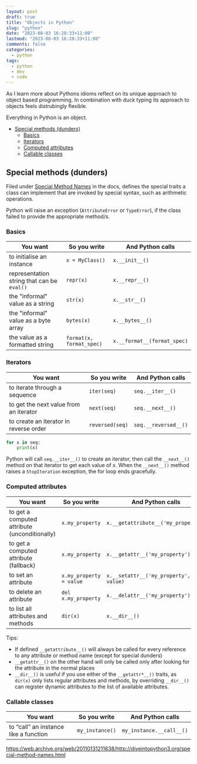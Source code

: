 ```yaml
---
layout: post
draft: true
title: "Objects in Python"
slug: "python"
date: "2023-08-03 16:28:33+11:00"
lastmod: "2023-08-03 16:28:33+11:00"
comments: false
categories:
  - python
tags:
  - python
  - dev
  - code
---
```


As I learn more about Pythons idioms reflect on its unique approach to object based programming. In combination with duck typing its approach to objects feels distrubingly flexible.

Everything in Python is an object.

- [Special methods (dunders)](#special-methods-dunders)
  - [Basics](#basics)
  - [Iterators](#iterators)
  - [Computed attributes](#computed-attributes)
  - [Callable classes](#callable-classes)

## Special methods (dunders)

Filed under [Special Method Names](https://docs.python.org/3/reference/datamodel.html#special-method-names) in the docs, defines the special traits a class can implement that are invoked by special syntax, such as arithmetic operations.

Python will raise an exception (`AttributeError` or `TypeError`), if the class failed to provide the appropriate method/s.

### Basics

| You want                                   | So you write             | And Python calls            |
| ------------------------------------------ | ------------------------ | --------------------------- |
| to initialise an instance                  | `x = MyClass()`          | `x.__init__()`              |
| representation string that can be `eval()` | `repr(x)`                | `x.__repr__()`              |
| the "informal" value as a string           | `str(x)`                 | `x.__str__()`               |
| the "informal" value as a byte array       | `bytes(x)`               | `x.__bytes__()`             |
| the value as a formatted string            | `format(x, format_spec)` | `x.__format__(format_spec)` |

### Iterators

| You want                               | So you write    | And Python calls     |
| -------------------------------------- | --------------- | -------------------- |
| to iterate through a sequence          | `iter(seq)`     | `seq.__iter__()`     |
| to get the next value from an iterator | `next(seq)`     | `seq.__next__()`     |
| to create an iterator in reverse order | `reversed(seq)` | `seq.__reversed__()` |

```python
for x in seq:
    print(x)
```

Python will call `seq.__iter__()` to create an iterator, then call the `__next__()` method on that iterator to get each value of x. When the `__next__()` method raises a `StopIteration` exception, the for loop ends gracefully.

### Computed attributes

| You want                                      | So you write            | And Python calls                      |
| --------------------------------------------- | ----------------------- | ------------------------------------- |
| to get a computed attribute (unconditionally) | `x.my_property`         | `x.__getattribute__('my_property')`   |
| to get a computed attribute (fallback)        | `x.my_property`         | `x.__getattr__('my_property')`        |
| to set an attribute                           | `x.my_property = value` | `x.__setattr__('my_property', value)` |
| to delete an attribute                        | `del x.my_property`     | `x.__delattr__('my_property')`        |
| to list all attributes and methods            | `dir(x)`                | `x.__dir__()`                         |

Tips:

- If defined `__getattribute__()` will always be called for every reference to any attribute or method name (except for special dunders)
- `__getattr__()` on the other hand will only be called only after looking for the attribute in the normal places
- `__dir__()` is useful if you use either of the `__getattr*__()` traits, as `dir(x)` only lists regular attributes and methods, by overriding `__dir__()` can register dynamic attributes to the list of available attributes.

### Callable classes

| You want                              | So you write    | And Python calls         |
| ------------------------------------- | --------------- | ------------------------ |
| to “call” an instance like a function | `my_instance()` | `my_instance.__call__()` |






<https://web.archive.org/web/20110131211638/http://diveintopython3.org/special-method-names.html>
